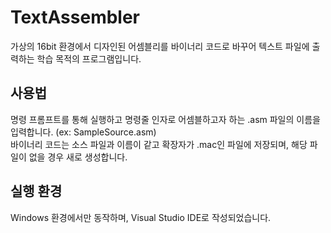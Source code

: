 # TextAssembler
가상의 16bit 환경에서 디자인된 어셈블리를 바이너리 코드로 바꾸어 텍스트 파일에 출력하는 학습 목적의 프로그램입니다.

## 사용법
명령 프롬프트를 통해 실행하고 명령줄 인자로 어셈블하고자 하는 .asm 파일의 이름을 입력합니다. (ex: SampleSource.asm)  
바이너리 코드는 소스 파일과 이름이 같고 확장자가 .mac인 파일에 저장되며, 해당 파일이 없을 경우 새로 생성합니다.

## 실행 환경
Windows 환경에서만 동작하며, Visual Studio IDE로 작성되었습니다.

